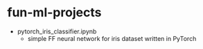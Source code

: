 # fun-ml-projects

* pytorch_iris_classifier.ipynb
    * simple FF neural network for iris dataset written in PyTorch
